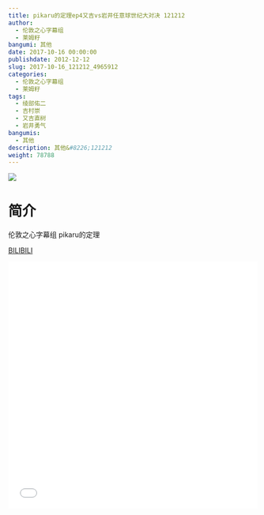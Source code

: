 ```yaml
---
title: pikaru的定理ep4又吉vs岩井任意球世纪大对决 121212
author: 
  - 伦敦之心字幕组
  - 莱姆籽
bangumi: 其他
date: 2017-10-16 00:00:00
publishdate: 2012-12-12
slug: 2017-10-16_121212_4965912
categories: 
  - 伦敦之心字幕组
  - 莱姆籽
tags: 
  - 绫部佑二
  - 吉村崇
  - 又吉直树
  - 岩井勇气
bangumis: 
  - 其他
description: 其他&#8226;121212
weight: 78788
---
```


![](https://i.imgur.com/w16PmJA.jpg)

# 简介  
伦敦之心字幕组 pikaru的定理


  [BILIBILI](https://www.bilibili.com/video/av4965912/)


<div class="vcontainer">  <iframe class='video' src="//www.bilibili.com/blackboard/player.html?cid=8065555&aid=4965912" width="100%" height="500" frameborder="0" allowfullscreen="allowfullscreen"></iframe></div>
